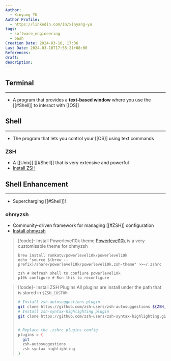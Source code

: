 ```yaml
---
Author:
  - Xinyang YU
Author Profile:
  - https://linkedin.com/in/xinyang-yu
tags:
  - software_engineering
  - bash
Creation Date: 2024-03-10, 17:36
Last Date: 2024-03-10T17:55:21+08:00
References: 
draft: 
description: 
---
```

## Terminal
---
- A program that provides a **text-based window** where you use the [[#Shell]] to interact with [[OS]]

## Shell
---
- The program that lets you control your [[OS]] using text commands

### ZSH
- A [[Unix]] [[#Shell]] that is very extensive and powerful
- [Install ZSH](https://github.com/ohmyzsh/ohmyzsh/wiki/Installing-ZSH#how-to-install-zsh-on-many-platforms)


## Shell Enhancement
---
- Supercharging [[#Shell]]!

### ohmyzsh
- Community-driven framework for managing [[#ZSH]] configuration
- [Install ohmyzsh](https://ohmyz.sh/#install)

>[!code]- Install Powerlevel10k theme
> [Powerlevel10k](https://github.com/romkatv/powerlevel10k) is a very customisable theme for ohmyzsh 
> ```shell
> brew install romkatv/powerlevel10k/powerlevel10k
> echo "source $(brew --prefix)/share/powerlevel10k/powerlevel10k.zsh-theme" >>~/.zshrc  
> 
> zsh # Refresh shell to confiure powerlevel10k
> p10k configure # Run this to reconfigure
> ```

>[!code]- Install ZSH Plugins
> All plugins are install under the path that is stored in `$ZSH_CUSTOM`
> ```bash
> # Install zsh-autosuggestions plugin
> git clone https://github.com/zsh-users/zsh-autosuggestions ${ZSH_CUSTOM:-~/.oh-my-zsh/custom}/plugins/zsh-autosuggestions
> # Install zsh-syntax-highlighting plugin
> git clone https://github.com/zsh-users/zsh-syntax-highlighting.git ${ZSH_CUSTOM:-~/.oh-my-zsh/custom}/plugins/zsh-syntax-highlighting
> 
> 
> # Replace the .zshrc plugins config
> plugins = (
> 	git
> 	zsh-autosuggestions
> 	zsh-syntax-highlighting
> )
> ```
